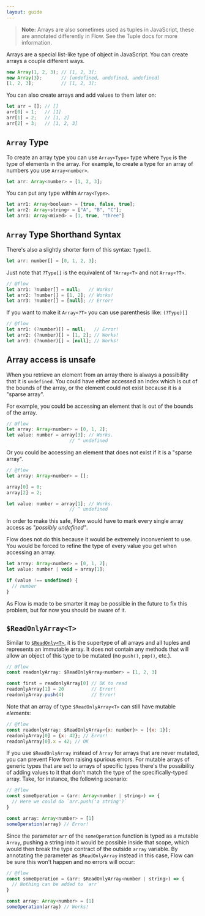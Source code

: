 ```yaml
---
layout: guide
---
```


> **Note:** Arrays are also sometimes used as tuples in JavaScript, these are
> annotated differently in Flow. See the Tuple docs for more information.

Arrays are a special list-like type of object in JavaScript. You can create
arrays a couple different ways.

```js
new Array(1, 2, 3); // [1, 2, 3];
new Array(3);       // [undefined, undefined, undefined]
[1, 2, 3];          // [1, 2, 3];
```

You can also create arrays and add values to them later on:

```js
let arr = []; // []
arr[0] = 1;   // [1]
arr[1] = 2;   // [1, 2]
arr[2] = 3;   // [1, 2, 3]
```

## `Array` Type <a class="toc" id="toc-array-type" href="#toc-array-type"></a>

To create an array type you can use `Array<Type>` type where `Type` is the type
of elements in the array. For example, to create a type for an array of numbers
you use `Array<number>`.

```js
let arr: Array<number> = [1, 2, 3];
```

You can put any type within `Array<Type>`.

```js
let arr1: Array<boolean> = [true, false, true];
let arr2: Array<string> = ["A", "B", "C"];
let arr3: Array<mixed> = [1, true, "three"]
```

## `Array` Type Shorthand Syntax <a class="toc" id="toc-array-type-shorthand-syntax" href="#toc-array-type-shorthand-syntax"></a>

There's also a slightly shorter form of this syntax: `Type[]`.

```js
let arr: number[] = [0, 1, 2, 3];
```

Just note that `?Type[]` is the equivalent of `?Array<T>` and not `Array<?T>`.

```js
// @flow
let arr1: ?number[] = null;   // Works!
let arr2: ?number[] = [1, 2]; // Works!
let arr3: ?number[] = [null]; // Error!
```

If you want to make it `Array<?T>` you can use parenthesis like: `(?Type)[]`

```js
// @flow
let arr1: (?number)[] = null;   // Error!
let arr2: (?number)[] = [1, 2]; // Works!
let arr3: (?number)[] = [null]; // Works!
```

## Array access is unsafe <a class="toc" id="toc-array-access-is-unsafe" href="#toc-array-access-is-unsafe"></a>

When you retrieve an element from an array there is always a possibility that
it is `undefined`. You could have either accessed an index which is out of the
bounds of the array, or the element could not exist because it is a "sparse
array".

For example, you could be accessing an element that is out of the bounds of the
array.

```js
// @flow
let array: Array<number> = [0, 1, 2];
let value: number = array[3]; // Works.
                       // ^ undefined
```

Or you could be accessing an element that does not exist if it is a "sparse
array".

```js
// @flow
let array: Array<number> = [];

array[0] = 0;
array[2] = 2;

let value: number = array[1]; // Works.
                       // ^ undefined
```

In order to make this safe, Flow would have to mark every single array access
as "*possibly undefined"*.

Flow does not do this because it would be extremely inconvenient to use. You
would be forced to refine the type of every value you get when accessing an
array.

```js
let array: Array<number> = [0, 1, 2];
let value: number | void = array[1];

if (value !== undefined) {
  // number
}
```

As Flow is made to be smarter it may be possible in the future to fix this
problem, but for now you should be aware of it.

## `$ReadOnlyArray<T>` <a class="toc" id="toc-readonlyarray" href="#toc-readonlyarray"></a>

Similar to [`$ReadOnly<T>`](../utilities/#toc-readonly), it is the supertype 
of all arrays and all tuples and represents an immutable array. It does not
contain any methods that will allow an object of this type to be mutated 
(no `push()`, `pop()`, etc.).

```js
// @flow
const readonlyArray: $ReadOnlyArray<number> = [1, 2, 3]

const first = readonlyArray[0] // OK to read
readonlyArray[1] = 20          // Error!
readonlyArray.push(4)          // Error!
```

Note that an array of type `$ReadOnlyArray<T>` can still have mutable _elements_:

```js
// @flow
const readonlyArray: $ReadOnlyArray<{x: number}> = [{x: 1}];
readonlyArray[0] = {x: 42}; // Error!
readonlyArray[0].x = 42; // OK
```

If you use `$ReadOnlyArray` instead of `Array` for arrays that are never mutated,
you can prevent Flow from raising spurious errors. For mutable arrays of generic
types that are set to arrays of specific types there's the possibility of adding
values to it that don't match the type of the specifically-typed array.
Take, for instance, the following scenario:

```js
// @flow
const someOperation = (arr: Array<number | string>) => {
  // Here we could do `arr.push('a string')`
}

const array: Array<number> = [1]
someOperation(array) // Error!
```

Since the parameter `arr` of the `someOperation` function is typed as a mutable
`Array`, pushing a string into it would be possible inside that scope, which
would then break the type contract of the outside `array` variable. By
annotating the parameter as `$ReadOnlyArray` instead in this case, Flow can be
sure this won't happen and no errors will occur:

```js
// @flow
const someOperation = (arr: $ReadOnlyArray<number | string>) => {
  // Nothing can be added to `arr`
}

const array: Array<number> = [1]
someOperation(array) // Works!
```
